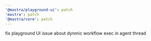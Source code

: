 ```yaml
---
'@mastra/playground-ui': patch
'mastra': patch
'@mastra/core': patch
---
```


fix playground UI issue about dynmic workflow exec in agent thread
